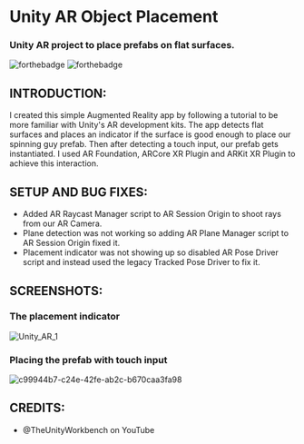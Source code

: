 # Unity AR Object Placement
### Unity AR project to place prefabs on flat surfaces.

![forthebadge](https://user-images.githubusercontent.com/86726474/152202421-3ee4053f-656c-4780-80c7-aad92f15223b.svg)
![forthebadge](https://forthebadge.com/images/badges/made-with-c-sharp.svg)

## INTRODUCTION:

I created this simple Augmented Reality app by following a tutorial to be more familiar with Unity's AR development kits. The app detects flat surfaces and places an indicator if the surface is good enough to place our spinning guy prefab. Then after detecting a touch input, our prefab gets instantiated. I used AR Foundation, ARCore XR Plugin and ARKit XR Plugin to achieve this interaction.

## SETUP AND BUG FIXES:

* Added AR Raycast Manager script to AR Session Origin to shoot rays from our AR Camera.
* Plane detection was not working so adding AR Plane Manager script to AR Session Origin fixed it.
* Placement indicator was not showing up so disabled AR Pose Driver script and instead used the legacy Tracked Pose Driver to fix it.

## SCREENSHOTS:

### The placement indicator

![Unity_AR_1](https://user-images.githubusercontent.com/86726474/213955181-52b81902-84bb-487c-a0c0-36090df70145.jpg)

### Placing the prefab with touch input

![c99944b7-c24e-42fe-ab2c-b670caa3fa98](https://user-images.githubusercontent.com/86726474/213955224-c89f9862-515d-4018-b7e1-d8f488242843.gif)

## CREDITS:

* @TheUnityWorkbench on YouTube

